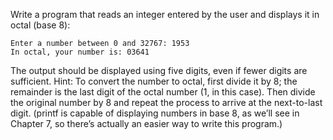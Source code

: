Write a program that reads an integer entered by the user and displays it in octal (base 8):
```
Enter a number between 0 and 32767: 1953
In octal, your number is: 03641
```
The output should be displayed using five digits, even if fewer digits are sufficient. Hint: To
convert the number to octal, first divide it by 8; the remainder is the last digit of the octal
number (1, in this case). Then divide the original number by 8 and repeat the process to
arrive at the next-to-last digit. (printf is capable of displaying numbers in base 8, as we’ll
see in Chapter 7, so there’s actually an easier way to write this program.)
